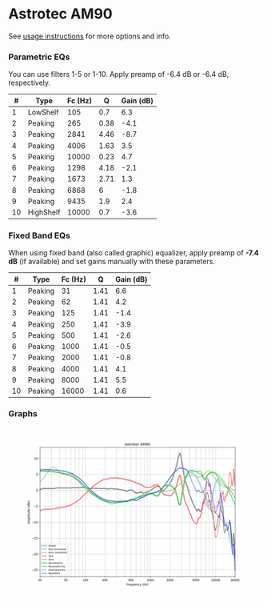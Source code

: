 # Astrotec AM90
See [usage instructions](https://github.com/jaakkopasanen/AutoEq#usage) for more options and info.

### Parametric EQs
You can use filters 1-5 or 1-10. Apply preamp of -6.4 dB or -6.4 dB, respectively.

|   # | Type      |   Fc (Hz) |    Q |   Gain (dB) |
|-----|-----------|-----------|------|-------------|
|   1 | LowShelf  |       105 | 0.7  |         6.3 |
|   2 | Peaking   |       265 | 0.38 |        -4.1 |
|   3 | Peaking   |      2841 | 4.46 |        -8.7 |
|   4 | Peaking   |      4006 | 1.63 |         3.5 |
|   5 | Peaking   |     10000 | 0.23 |         4.7 |
|   6 | Peaking   |      1298 | 4.18 |        -2.1 |
|   7 | Peaking   |      1673 | 2.71 |         1.3 |
|   8 | Peaking   |      6868 | 6    |        -1.8 |
|   9 | Peaking   |      9435 | 1.9  |         2.4 |
|  10 | HighShelf |     10000 | 0.7  |        -3.6 |

### Fixed Band EQs
When using fixed band (also called graphic) equalizer, apply preamp of **-7.4 dB** (if available) and set gains manually with these parameters.

|   # | Type    |   Fc (Hz) |    Q |   Gain (dB) |
|-----|---------|-----------|------|-------------|
|   1 | Peaking |        31 | 1.41 |         6.6 |
|   2 | Peaking |        62 | 1.41 |         4.2 |
|   3 | Peaking |       125 | 1.41 |        -1.4 |
|   4 | Peaking |       250 | 1.41 |        -3.9 |
|   5 | Peaking |       500 | 1.41 |        -2.6 |
|   6 | Peaking |      1000 | 1.41 |        -0.5 |
|   7 | Peaking |      2000 | 1.41 |        -0.8 |
|   8 | Peaking |      4000 | 1.41 |         4.1 |
|   9 | Peaking |      8000 | 1.41 |         5.5 |
|  10 | Peaking |     16000 | 1.41 |         0.6 |

### Graphs
![](./Astrotec%20AM90.png)
